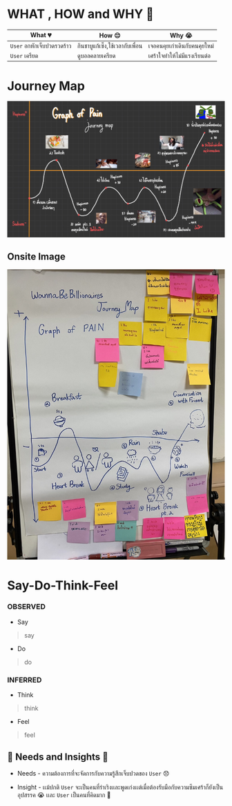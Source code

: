 
# WHAT , HOW and WHY 💭
| What 💔 | How 😔 | Why 😭|
| ------------- | ------------- | ------------- |
| `User` อกหักเจ็บปวดรวดร้าว | กินชาบูแก้เซ็ง,ใช้เวลากับเพื่อน | เจอคนคุยเก่าเดินกับคนคุยใหม่ |
| `User` เครียด | ดูบอลคลายเครียด | เศร้าใจทำให้ไม่มีแรงเรียนต่อ |

# Journey Map
![Journey Mao](../Design%20Thinking/images/JourneyMap.jpg)

## Onsite Image
![Onsite](../Design%20Thinking/images/JourneyMap-onsite.jpg)

# Say-Do-Think-Feel

### OBSERVED
 * Say
 > say
 * Do
 > do
### INFERRED 
 * Think
 > think
 * Feel
 > feel

## 🤯 Needs and Insights 👀

* Needs - ความต้องการที่จะจัดการกับความรู้สึกเจ็บปวดของ `User` 😞

* Insight - เเม้ปกติ `User` จะเป็นคนที่ร่าเริงเเละพูดเก่งเเต่เมื่อต้องรับมือกับความซึมเศร้าก็ยังเป็นอุปสรรค 😭 เเละ `User` เป็นคนที่คิดมาก 🧠
